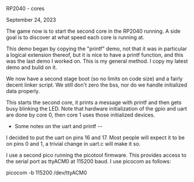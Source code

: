 RP2040 - cores

September 24, 2023

The game now is to start the second core in the RP2040 running.
A side goal is to discover at what speed each core is running at.

This demo began by copying the "printf" demo, not that it was in
particular a logical extension thereof, but it is nice to have
a printf function, and this was the last demo I worked on.
This is my general method.  I copy my latest demo and build on it.

We now have a second stage boot (so no limits on code size) and a
fairly decent linker script.  We still don't zero the bss, nor do
we handle initialized data properly.

This starts the second core, it prints a message with printf
and then gets busy blinking the LED.
Note that hardware initialization of the gpio and uart are
done by core 0, then core 1 uses those initialized devices.

* Some notes on the uart and printf --

I decided to put the uart on pins 16 and 17.  Most people will expect it
to be on pins 0 and 1, a trivial change in uart.c will make it so.

I use a second pico running the picotool firmware.  This provides access to the
serial port as ttyACM0 at 115200 baud.  I use picocom as follows:

picocom -b 115200 /dev/ttyACM0
